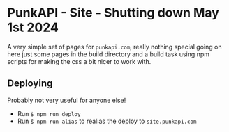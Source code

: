 # PunkAPI - Site - Shutting down May 1st 2024

A very simple set of pages for `punkapi.com`, really nothing special going on here just some pages in the build directory and a build task using npm scripts for making the css a bit nicer to work with.

## Deploying
Probably not very useful for anyone else!

- Run `$ npm run deploy`
- Run `$ npm run alias` to realias the deploy to `site.punkapi.com`
